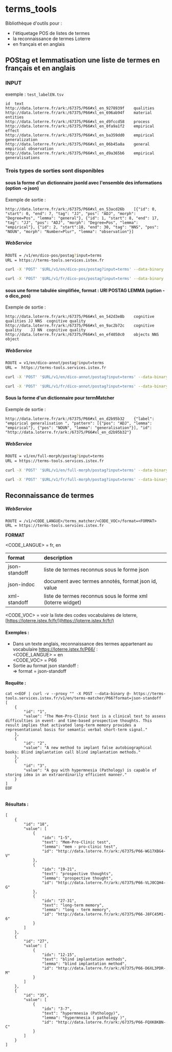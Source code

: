 # terms_tools

Bibliothèque d'outils pour :
- l'étiquetage POS de listes de termes  
- la reconnaissance de termes Loterre  
- en français et en anglais

## POStag et lemmatisation une liste de termes en français et en anglais  

### INPUT

exemple : `test_labelEN.tsv`

```tsv
id	text  
http://data.loterre.fr/ark:/67375/P66#xl_en_9278939f	qualities 
http://data.loterre.fr/ark:/67375/P66#xl_en_696ab94f	material entities
http://data.loterre.fr/ark:/67375/P66#xl_en_d9fccd58	process
http://data.loterre.fr/ark:/67375/P66#xl_en_0fa9a1f2	empirical effect
http://data.loterre.fr/ark:/67375/P66#xl_en_ba359dd0	empirical generalization
http://data.loterre.fr/ark:/67375/P66#xl_en_06b45a8a	general empirical observation
http://data.loterre.fr/ark:/67375/P66#xl_en_d9a365b6	empirical generalisations
```

### Trois types de sorties sont disponibles    

#### sous la forme d'un dictionnaire jsonld avec l'ensemble des informations (option -o json)

Exemple de sortie :

```tsv
http://data.loterre.fr/ark:/67375/P66#xl_en_53acd26b	[{"id": 0, "start": 0, "end": 7, "tag": "JJ", "pos": "ADJ", "morph": "Degree=Pos", "lemma": "general"}, {"id": 1, "start": 8, "end": 17, "tag": "JJ", "pos": "ADJ", "morph": "Degree=Pos", "lemma": "empirical"}, {"id": 2, "start":18, "end": 30, "tag": "NNS", "pos": "NOUN", "morph": "Number=Plur", "lemma": "observation"}]
```

##### WebService

```bash
ROUTE = /v1/en/dico-pos/postag?input=terms    
URL = https://terms-tools.services.istex.fr    

curl -X 'POST' '$URL/v1/en/dico-pos/postag?input=terms' --data-binary '@../terms_tools/test/data/test_labelEN.tsv'  

curl -X 'POST' '$URL/v1/fr/dico-pos/postag?input=terms' --data-binary '@../terms_tools/test/data/test_labelFR.tsv'  
```

#### sous une forme tabulée simplifiée, format :    URI   POSTAG LEMMA      (option -o dico_pos)

Exemple de sortie :

```tsv
http://data.loterre.fr/ark:/67375/P66#xl_en_542d3e8b	cognitive qualities	JJ NNS	cognitive quality
http://data.loterre.fr/ark:/67375/P66#xl_en_9ac2b72c	cognitive quality	 JJ NN	cognitive quality
http://data.loterre.fr/ark:/67375/P66#xl_en_ef4050c0	objects	NNS	object  
```

##### WebService

```bash
ROUTE = v1/en/dico-annot/postag?input=terms  
URL =  https://terms-tools.services.istex.fr   

curl -X 'POST' '$URL/v1/en/dico-annot/postag?input=terms' --data-binary '@../terms_tools/test/data/test_labelEN.tsv'

curl -X 'POST' '$URL/v1/fr/dico-annot/postag?input=terms' --data-binary '@../terms_tools/test/data/test_labelFR.tsv'
```

#### Sous la forme d'un dictionnaire pour termMatcher

Exemple de sortie :

```tsv
http://data.loterre.fr/ark:/67375/P66#xl_en_d2b95b32	{"label": "empirical generalisation ", "pattern": [{"pos": "ADJ", "lemma": "empirical"}, {"pos": "NOUN", "lemma": "generalisation"}], "id": "http://data.loterre.fr/ark:/67375/P66#xl_en_d2b95b32"}  
```

##### WebService



```bash
ROUTE = v1/en/full-morph/postag?input=terms  
URL = https://terms-tools.services.istex.fr  

curl -X 'POST' '$URL/v1/en/full-morph/postag?input=terms' --data-binary '@../terms_tools/test/data/test_labelEN.tsv'  

curl -X 'POST' '$URL/v1/fr/full-morph/postag?input=terms' --data-binary '@../terms_tools/test/data/test_labelFR.tsv'  
```

## Reconnaissance de termes


##### WebService

```
ROUTE = /v1/<CODE_LANGUE>/terms_matcher/<CODE_VOC>/format=<FORMAT>  
URL = https://terms-tools.services.istex.fr  
```

**FORMAT**

<CODE_LANGUE> = fr, en

|  format | description |
| :--------------- | :--------------- |
| json-standoff | liste de termes reconnus sous le forme json |
| json-indoc| document avec termes annotés, format json id, value |
| xml-standoff | liste de termes reconnus sous le forme xml (loterre widget) |

<CODE_VOC> = voir la liste des codes vocabulaires de loterre, [https://loterre.istex.fr/fr/](https://loterre.istex.fr/fr/)


#### Exemples :

- Dans un texte anglais, reconnaissance des termes appartenant au vocabulaire  https://loterre.istex.fr/P66/  :  
<CODE_LANGUE> = en  
<CODE_VOC> = P66   
- Sortie au format json standoff :  
=> format = json-standoff

#### Requête :

```
cat <<EOF | curl -v --proxy "" -X POST --data-binary @- https://terms-tools.services.istex.fr/v1/en/terms-matcher/P66?format=json-standoff
[
    {
        "id": "1",
        "value": "The Mem-Pro-Clinic test is a clinical test to assess difficulties in event- and time-based prospective thoughts. This result implies that activated long-term memory provides a representational basis for semantic verbal short-term signal."
    },
    {
        "id": "2",
        "value": "A new method to implant false autobiographical books: Blind implantation call blind implantation methods."
    },
    {
        "id": "3",
        "value": "A guy with hypermnesia (Pathology) is capable of storing idea in an extraordinarily efficient manner."
    }
]
EOF
   
```

#### Résultats :
```
[
    {
        "id": "18",
        "value": [
            {
                "idx": "1-5",
                "text": "Mem-Pro-Clinic test",
                "lemma": "mem - pro-clinic test",
                "id": "http://data.loterre.fr/ark:/67375/P66-WG17XBG4-V"
            },
            {
                "idx": "19-21",
                "text": "prospective thoughts",
                "lemma": "prospective thought",
                "id": "http://data.loterre.fr/ark:/67375/P66-VLJ0CQH4-G"
            },
            {
                "idx": "27-31",
                "text": "long-term memory",
                "lemma": "long - term memory",
                "id": "http://data.loterre.fr/ark:/67375/P66-J8FC45M1-6"
            }
        ]
    },
    {
        "id": "27",
        "value": [
            {
                "idx": "12-15",
                "text": "blind implantation methods",
                "lemma": "blind implantation method",
                "id": "http://data.loterre.fr/ark:/67375/P66-D6XL3PDR-M"
            }
        ]
    },
    {
        "id": "35",
        "value": [
            {
                "idx": "3-7",
                "text": "hypermnesia (Pathology)",
                "lemma": "hypermnesia ( pathology )",
                "id": "http://data.loterre.fr/ark:/67375/P66-FQXK8KBN-C"
            }
        ]
    }
]
```
